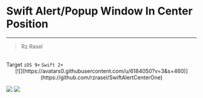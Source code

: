 # Swift Alert/Popup Window In Center Position
----------
>
> Rz Rasel
>

<br/>
Target <code>iOS 9+</code> <code>Swift 2+</code>

<center>[![](https://avatars0.githubusercontent.com/u/6184050?v=3&s=460)](https://github.com/rzrasel/SwiftAlertCenterOne)</center>

[![](http://img.shields.io/badge/Swift-2.1-blue.svg)](https://developer.apple.com/swift)
[![](http://img.shields.io/badge/Platforms-iOS_|%20OS%20X_|%20tvOS_|%20watchOS-blue.svg)]()
